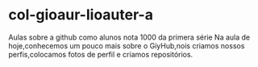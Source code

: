 # col-gioaur-lioauter-a
Aulas sobre a github como alunos nota 1000 da primera série
Na aula de hoje,conhecemos um pouco mais sobre o GiyHub,nois criamos nossos perfis,colocamos fotos de perfil e criamos repositórios.
